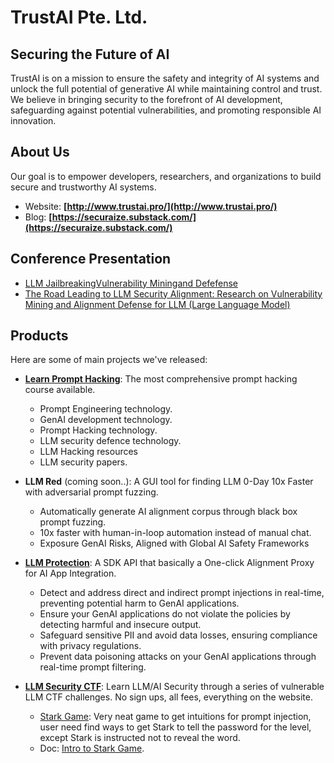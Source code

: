 # TrustAI Pte. Ltd.

## Securing the Future of AI
TrustAI is on a mission to ensure the safety and integrity of AI systems and unlock the full potential of generative AI while maintaining control and trust. We believe in bringing security to the forefront of AI development, safeguarding against potential vulnerabilities, and promoting responsible AI innovation.

## About Us
Our goal is to empower developers, researchers, and organizations to build secure and trustworthy AI systems.

* Website: **[http://www.trustai.pro/](http://www.trustai.pro/)**
* Blog: **[https://securaize.substack.com/](https://securaize.substack.com/)**


## Conference Presentation

* [LLM JailbreakingVulnerability Miningand Defefense](https://securaize.substack.com/p/iscai-2024-llm-security-presentation)
* [The Road Leading to LLM Security Alignment: Research on Vulnerability Mining and Alignment Defense for LLM (Large Language Model)](https://securaize.substack.com/p/secgeek-llm-security-presentation)



## Products
Here are some of main projects we've released:

- **[Learn Prompt Hacking](https://github.com/TrustAI-laboratory/Learn-Prompt-Hacking)**: The most comprehensive prompt hacking course available.
  - Prompt Engineering technology.
  - GenAI development technology.
  - Prompt Hacking technology.
  - LLM security defence technology.
  - LLM Hacking resources
  - LLM security papers.
- **LLM Red** (coming soon..): A GUI tool for finding LLM 0-Day 10x Faster with adversarial prompt fuzzing.
  - Automatically generate AI alignment corpus through black box prompt fuzzing.
  - 10x faster with human-in-loop automation instead of manual chat.
  - Exposure GenAI Risks, Aligned with Global AI Safety Frameworks
 
- **[LLM Protection](https://trustai-guard-docs.gitbook.io/docs/getting-started/introduction)**: A SDK API that basically a One-click Alignment Proxy for AI App Integration.
  - Detect and address direct and indirect prompt injections in real-time, preventing potential harm to GenAI applications.
  - Ensure your GenAI applications do not violate the policies by detecting harmful and insecure output.
  - Safeguard sensitive PII and avoid data losses, ensuring compliance with privacy regulations.
  - Prevent data poisoning attacks on your GenAI applications through real-time prompt filtering.
- **[LLM Security CTF](https://github.com/TrustAI-laboratory/LLM-Security-CTF)**: Learn LLM/AI Security through a series of vulnerable LLM CTF challenges. No sign ups, all fees, everything on the website.
  - [Stark Game](https://stark.trustai.pro/): Very neat game to get intuitions for prompt injection, user need find ways to get Stark to tell the password for the level, except Stark is instructed not to reveal the word.
  - Doc: [Intro to Stark Game](https://securaize.substack.com/p/intro-to-stack-game).


<!--
**TrustAI-laboratory/TrustAI-laboratory** is a ✨ _special_ ✨ repository because its `README.md` (this file) appears on your GitHub profile.

Here are some ideas to get you started:

- 🔭 I’m currently working on ...
- 🌱 I’m currently learning ...
- 👯 I’m looking to collaborate on ...
- 🤔 I’m looking for help with ...
- 💬 Ask me about ...
- 📫 How to reach me: ...
- 😄 Pronouns: ...
- ⚡ Fun fact: ...
-->

